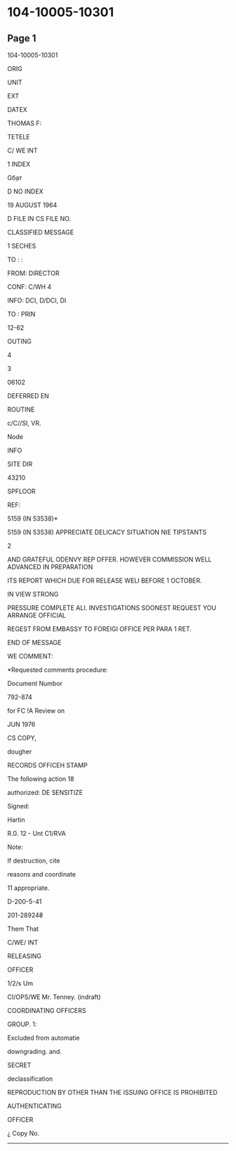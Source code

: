 # 104-10005-10301

## Page 1

104-10005-10301

ORIG

UNIT

EXT

DATEX

THOMAS F:

TETELE

C/ WE INT

1 INDEX

Gбạт

D NO INDEX

19 AUGUST 1964

D FILE IN CS FILE NO.

CLASSIFIED MESSAGE

1 SECHES

TO : :

FROM: DIRECTOR

CONF: C/WH 4

INFO: DCI, D/DCI, DI

TO : PRIN

12-62

OUTING

4

3

06102

DEFERRED EN

ROUTINE

c/C//SI, VR.

Node

INFO

SITE DIR

43210

SPFLOOR

REF:

5159 (IN 53538)*

5159 (IN 53538) APPRECIATE DELICACY SITUATION NIE TIPSTANTS

2

AND GRATEFUL ODENVY REP OFFER. HOWEVER COMMISSION WELL ADVANCED IN PREPARATION

ITS REPORT WHICH DUE FOR RELEASE WELI BEFORE 1 OCTOBER.

IN VIEW STRONG

PRESSURE COMPLETE ALI. INVESTIGATIONS SOONEST REQUEST YOU ARRANGE OFFICIAL

REGEST FROM EMBASSY TO FOREIGI OFFICE PER PARA 1 RET.

END OF MESSAGE

WE COMMENT:

*Requested comments procedure:

Document Numbor

792-874

for FC !A Review on

JUN 1976

CS COPY,

dougher

RECORDS OFFICEH STAMP

The following action 18

authorized: DE SENSITIZE

Signed:

Hartin

R.0. 12 - Unt C1/RVA

Note:

If destruction, cite

reasons and coordinate

11 appropriate.

D-200-5-41

201-28924₴

Them That

C/WE/ INT

RELEASING

OFFICER

1/2/s Um

CI/OPS/WE Mr. Tenney. (indraft)

COORDINATING OFFICERS

GROUP. 1:

Excluded from automatie

downgrading. and.

SECRET

declassification

REPRODUCTION BY OTHER THAN THE ISSUING OFFICE IS PROHIBITED

AUTHENTICATING

OFFICER

¿ Copy No.

---

